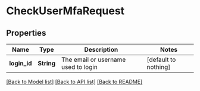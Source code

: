 # CheckUserMfaRequest


## Properties
Name | Type | Description | Notes
------------ | ------------- | ------------- | -------------
**login_id** | **String** | The email or username used to login | [default to nothing]


[[Back to Model list]](../README.md#models) [[Back to API list]](../README.md#api-endpoints) [[Back to README]](../README.md)


